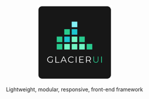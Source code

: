 
<p align="center">
  <img width="200" src="https://raw.githubusercontent.com/evgenievdev/glacier-ui/master/logo-readme.jpg">
</p>
<p align="center">
  Lightweight, modular, responsive, front-end framework
</p>

#
